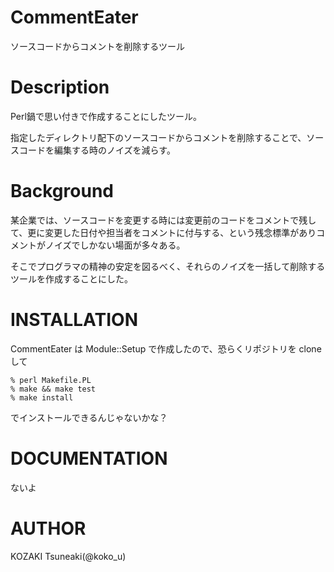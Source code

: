 CommentEater
============

ソースコードからコメントを削除するツール

Description
============

Perl鍋で思い付きで作成することにしたツール。

指定したディレクトリ配下のソースコードからコメントを削除することで、ソースコードを編集する時のノイズを減らす。

Background
============

某企業では、ソースコードを変更する時には変更前のコードをコメントで残して、更に変更した日付や担当者をコメントに付与する、という残念標準がありコメントがノイズでしかない場面が多々ある。

そこでプログラマの精神の安定を図るべく、それらのノイズを一括して削除するツールを作成することにした。

INSTALLATION
============

CommentEater は Module::Setup で作成したので、恐らくリポジトリを clone して

    % perl Makefile.PL
    % make && make test
    % make install

でインストールできるんじゃないかな？

DOCUMENTATION
=============

ないよ

AUTHOR
======

KOZAKI Tsuneaki(@koko_u)

